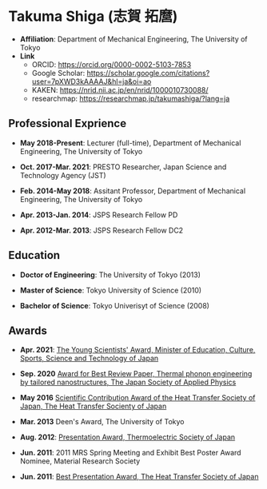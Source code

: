 # Takuma Shiga (志賀 拓麿)

- **Affiliation**: Department of Mechanical Engineering, The University of Tokyo
- **Link**
    - ORCID: <https://orcid.org/0000-0002-5103-7853>
    - Google Scholar: <https://scholar.google.com/citations?user=7pXWD3kAAAAJ&hl=ja&oi=ao>
    - KAKEN: <https://nrid.nii.ac.jp/en/nrid/1000010730088/>
    - researchmap: <https://researchmap.jp/takumashiga/?lang=ja>

## Professional Exprience

- **May 2018-Present**: Lecturer (full-time), Department of Mechanical Engineering, The University of Tokyo

- **Oct. 2017-Mar. 2021**: PRESTO Researcher, Japan Science and Technology Agency (JST)

- **Feb. 2014-May 2018**: Assitant Professor, Department of Mechanical Engineering, The University of Tokyo

- **Apr. 2013-Jan. 2014**: JSPS Research Fellow PD

- **Apr. 2012-Mar. 2013**: JSPS Research Fellow DC2

## Education

- **Doctor of Engineering**: The University of Tokyo (2013)

- **Master of Science**: Tokyo University of Science (2010)

- **Bachelor of Science**: Tokyo Univerisyt of Science (2008)

## Awards

- **Apr. 2021**: [The Young Scientists' Award, Minister of Education, Culture, Sports, Science and Technology of Japan](https://www.mext.go.jp/content/20210414-mxt_sinkou01-000013957_2.pdf)

- **Sep. 2020** [Award for Best Review Paper, Thermal phonon engineering by tailored nanostructures, The Japan Society of Applied Physics](https://www.jsap.or.jp/outstanding-paper-award/recipients42)

- **May 2016** [Scientific Contribution Award of the Heat Transfer Society of Japan, The Heat Transfer Socienty of Japan](https://www.htsj.or.jp/about/360.html)

- **Mar. 2013** Deen's Award, The University of Tokyo

- **Aug. 2012**: [Presentation Award, Thermoelectric Society of Japan](https://www.thermoelectrics.jp/commendation.html)

- **Jun. 2011**: 2011 MRS Spring Meeting and Exhibit Best Poster Award Nominee, Material Research Society

- **Jun. 2011**: [Best Presentation Award, The Heat Transfer Society of Japan](https://www.htsj.or.jp/about/360.html)
